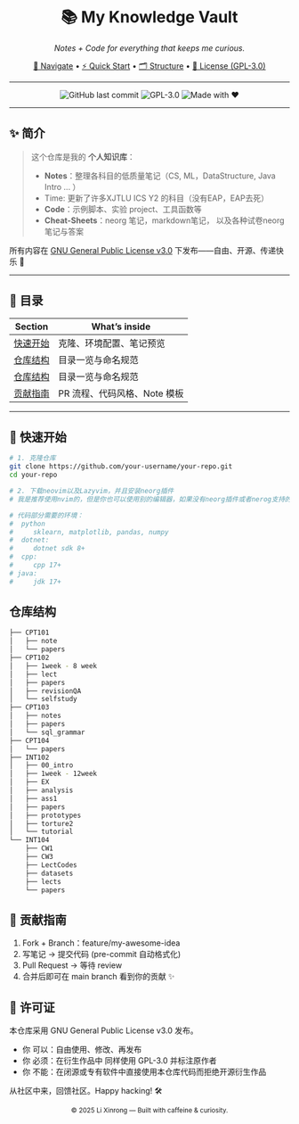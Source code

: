 <!-- ──────────────── HEADER ──────────────── -->
<h1 align="center">📚 My Knowledge Vault</h1>
<p align="center">
  <em>Notes + Code for everything that keeps me curious.</em>
</p>

<p align="center">
  <a href="#-目录">🧭 Navigate</a> •
  <a href="#-快速开始">⚡ Quick Start</a> •
  <a href="#-仓库结构">🗂️ Structure</a> •
  <a href="#-许可证">📝 License (GPL-3.0)</a>
</p>

---

<!-- ──────────────── BADGES ──────────────── -->
<p align="center">
  <img alt="GitHub last commit"
       src="https://img.shields.io/github/last-commit/your-username/your-repo?style=flat-square">
  <img alt="GPL-3.0"
       src="https://img.shields.io/badge/license-GPLv3-blue?style=flat-square">
  <img alt="Made with ❤️"
       src="https://img.shields.io/badge/made%20with-%E2%9D%A4-ff69b4?style=flat-square">
</p>

---

## ✨ 简介  
>
> 这个仓库是我的 **个人知识库**：  
>
> - **Notes**：整理各科目的低质量笔记（CS, ML，DataStructure, Java Intro ... ）
> - Time: 更新了许多XJTLU ICS Y2 的科目（没有EAP，EAP去死）
> - **Code**：示例脚本、实验 project、工具函数等
> - **Cheat-Sheets**：neorg 笔记，markdown笔记， 以及各种试卷neorg笔记与答案

所有内容在 [GNU General Public License v3.0](#-许可证) 下发布——自由、开源、传递快乐 🎉

---

## 🧭 目录

| Section | What’s inside |
| ------- | ------------- |
| [快速开始](#-快速开始) | 克隆、环境配置、笔记预览 |
| [仓库结构](#-仓库结构) | 目录一览与命名规范 |
| [仓库结构](#-仓库结构) | 目录一览与命名规范 |
| [贡献指南](#-贡献指南) | PR 流程、代码风格、Note 模板 |

---

## 🚀 快速开始

```bash
# 1. 克隆仓库
git clone https://github.com/your-username/your-repo.git
cd your-repo

# 2. 下载neovim以及Lazyvim，并且安装neorg插件
# 我是推荐使用nvim的，但是你也可以使用别的编辑器，如果没有neorg插件或者nerog支持的编辑器，那阅读笔记可能比较痛苦

# 代码部分需要的环境：
#  python
#     sklearn, matplotlib, pandas, numpy
#  dotnet: 
#     dotnet sdk 8+
#  cpp:
#     cpp 17+
# java:
#     jdk 17+
```

## 仓库结构

``` bash
├── CPT101
│   ├── note
│   └── papers
├── CPT102
│   ├── 1week - 8 week
│   ├── lect
│   ├── papers
│   ├── revisionQA
│   └── selfstudy
├── CPT103
│   ├── notes
│   ├── papers
│   └── sql_grammar
├── CPT104
│   └── papers
├── INT102
│   ├── 00_intro
│   ├── 1week - 12week
│   ├── EX
│   ├── analysis
│   ├── ass1
│   ├── papers
│   ├── prototypes
│   ├── torture2
│   └── tutorial
└── INT104
    ├── CW1
    ├── CW3
    ├── LectCodes
    ├── datasets
    ├── lects
    └── papers
```

## 🤝 贡献指南

1. Fork + Branch：feature/my-awesome-idea
2. 写笔记 -> 提交代码 (pre-commit 自动格式化)
3. Pull Request -> 等待 review
4. 合并后即可在 main branch 看到你的贡献 ✨

## 📝 许可证

本仓库采用 GNU General Public License v3.0 发布。

- 你 可以：自由使用、修改、再发布
- 你 必须：在衍生作品中 同样使用 GPL-3.0 并标注原作者
- 你 不能：在闭源或专有软件中直接使用本仓库代码而拒绝开源衍生作品

从社区中来，回馈社区。Happy hacking! 🛠️

<p align="center"><sub>© 2025 Li Xinrong — Built with caffeine &amp; curiosity.</sub></p>

